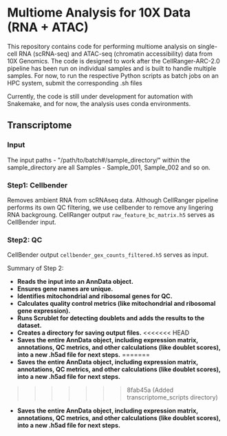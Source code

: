# Multiome Analysis for 10X Data (RNA + ATAC)
This repository contains code for performing multiome analysis on single-cell RNA (scRNA-seq) and ATAC-seq (chromatin accessibility) data from 10X Genomics. The code is designed to work after the CellRanger-ARC-2.0 pipeline has been run on individual samples and is built to handle multiple samples. For now, to run the respective Python scripts as batch jobs on an HPC system, submit the corresponding .sh files

Currently, the code is still under development for automation with Snakemake, and for now, the analysis uses conda environments.

## Transcriptome

### Input
The input paths - 
"/path/to/batch#/sample_directory/"
within the sample_directory are all Samples - Sample_001, Sample_002 and so on. 

### Step1: Cellbender
Removes ambient RNA from scRNAseq data. Although CellRanger pipeline performs its own QC filtering, we use cellbender to remove any lingering RNA backgroung. CellRanger output `raw_feature_bc_matrix.h5` serves as CellBender input.

### Step2: QC
CellBender output `cellbender_gex_counts_filtered.h5` serves as input. 

Summary of Step 2:
- **Reads the input into an AnnData object.**
- **Ensures gene names are unique.**
- **Identifies mitochondrial and ribosomal genes for QC.**
- **Calculates quality control metrics (like mitochondrial and ribosomal gene expression).**
- **Runs Scrublet for detecting doublets and adds the results to the dataset.**
- **Creates a directory for saving output files.**
<<<<<<< HEAD
- **Saves the entire AnnData object, including expression matrix, annotations, QC metrics, and other calculations (like doublet scores), into a new .h5ad file for next steps.**
=======
- **Saves the entire AnnData object, including expression matrix, annotations, QC metrics, and other calculations (like doublet scores), into a new .h5ad file for next steps.**
>>>>>>> 8fab45a (Added transcriptome_scripts directory)
- **Saves the entire AnnData object, including expression matrix, annotations, QC metrics, and other calculations (like doublet scores), into a new .h5ad file for next steps.**
